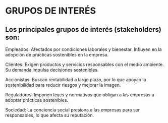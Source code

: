 # GRUPOS DE INTERÉS

## Los principales grupos de interés (stakeholders) son:

Empleados: Afectados por condiciones laborales y bienestar. Influyen en la adopción de prácticas sostenibles en la empresa.

Clientes: Exigen productos y servicios responsables con el medio ambiente. Su demanda impulsa decisiones sostenibles.

Accionistas: Buscan rentabilidad a largo plazo, por lo que apoyan la sostenibilidad para reducir riesgos y mejorar la imagen.

Reguladores: Imponen leyes y normativas que obligan a las empresas a adoptar prácticas sostenibles.

Sociedad: La conciencia social presiona a las empresas para ser responsables, lo que afecta su reputación.
